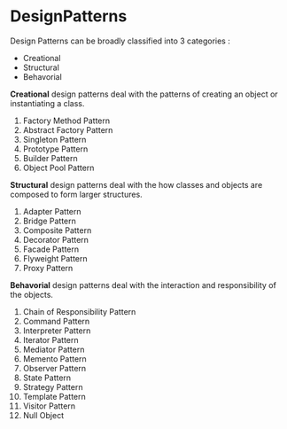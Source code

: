 # DesignPatterns

Design Patterns can be broadly classified into 3 categories : 
* Creational
* Structural
* Behavorial 

**Creational** design patterns deal with the patterns of creating an object or instantiating a class.
1. Factory Method Pattern
2. Abstract Factory Pattern
3. Singleton Pattern
4. Prototype Pattern
5. Builder Pattern
6. Object Pool Pattern

**Structural** design patterns deal with the how classes and objects are composed to form larger structures.
1. Adapter Pattern
2. Bridge Pattern
3. Composite Pattern
4. Decorator Pattern
5. Facade Pattern
6. Flyweight Pattern
7. Proxy Pattern

**Behavorial** design patterns deal with the interaction and responsibility of the objects.
1. Chain of Responsibility Pattern
2. Command Pattern
3. Interpreter Pattern
4. Iterator Pattern
5. Mediator Pattern
6. Memento Pattern
7. Observer Pattern
8. State Pattern
9. Strategy Pattern
10. Template Pattern
11. Visitor Pattern
12. Null Object


